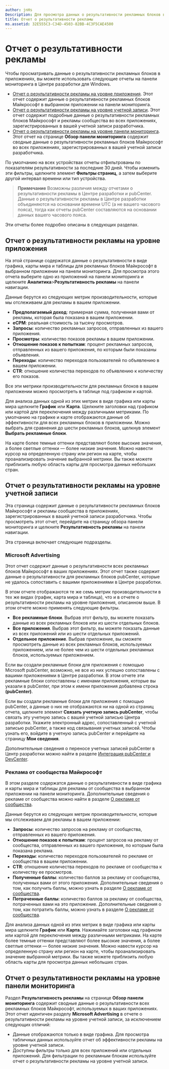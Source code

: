 ```yaml
---
author: jnHs
Description: Для просмотра данных о результативности рекламных блоков в ваших приложениях воспользуйтесь отчетами о результативности рекламы на уровне приложения и учетной записи на панели мониторинга в Центре разработки для Windows.
title: Отчет о результативности рекламы
ms.assetid: 32E555C3-C34D-4503-82BB-4C3F5CAE4500
---
```


# Отчет о результативности рекламы


Чтобы просматривать данные о результативности рекламных блоков в приложениях, вы можете использовать следующие отчеты на панели мониторинга в Центре разработки для Windows.

-   [Отчет о результативности рекламы на уровне приложения](advertising-performance-report.md#app-level-advertising-performance-report). Этот отчет содержит данные о результативности рекламных блоков Майкрософт в выбранном приложении на панели мониторинга.
-   [Отчет о результативности рекламы на уровне учетной записи](advertising-performance-report.md#account-level-advertising-performance-report). Этот отчет содержит подробные данные о результативности рекламных блоков Майкрософт и рекламы сообщества во всех приложениях, зарегистрированных в вашей учетной записи разработчика.
-   [Отчет о результативности рекламы на уровне панели мониторинга](advertising-performance-report.md#dashboard-level-advertising-performance-report). Этот отчет на странице **Обзор панели мониторинга** содержит сводные данные о результативности рекламных блоков Майкрософт во всех приложениях, зарегистрированных в вашей учетной записи разработчика.

По умолчанию на всех устройствах отчеты отфильтрованы по показателям результативности за последние 30 дней. Чтобы изменить эти фильтры, щелкните элемент **Фильтры страниц**, а затем выберите другой интервал времени или тип устройства. 

> **Примечание** Возможны различия между отчетами о результативности рекламы в Центре разработки и pubCenter. Данные о результативности рекламы в Центре разработки объединяются на основании времени UTC (а не вашего часового пояса), тогда как отчеты pubCenter составляются на основании данных вашего часового пояса.

Эти отчеты более подробно описаны в следующих разделах.

## Отчет о результативности рекламы на уровне приложения

На этой странице содержатся данные о результативности в виде графика, карты мира и таблицы для рекламных блоков Майкрософт в выбранном приложении на панели мониторинга. Для просмотра этого отчета выберите одно из приложений на панели мониторинга и щелкните **Аналитика**&gt;**Результативность рекламы** на панели навигации.

Данные берутся из следующих метрик производительности, которые мы отслеживаем для рекламы в вашем приложении.

-   **Предполагаемый доход**: примерная сумма, полученная вами от рекламы, которая была показана в вашем приложении.
-   **eCPM**: реальная стоимость за тысячу просмотров.
-   **Запросы**: количество рекламных запросов, отправленных из вашего приложения.
-   **Просмотры**: количество показов рекламы в вашем приложении.
-   **Отношение показов к попыткам**: процент рекламных запросов, отправленных из вашего приложения, по которым были показаны объявления.
-   **Переходы**: количество переходов пользователей по объявлению в вашем приложении.
-   **CTR**: отношение количества переходов по объявлению к количеству его показов.

Все эти метрики производительности для рекламных блоков в вашем приложении можно просмотреть в таблице под графиком и картой.

Для анализа данных одной из этих метрик в виде графика или карты мира щелкните **График** или **Карта**. Щелкните заголовки над графиком или картой для переключения между различными метриками. По умолчанию на графике и карте отображаются данные об эффективности для всех рекламных блоков в приложении. Можно выбрать для сравнения до шести рекламных блоков, щелкнув элемент **Выбрать рекламные блоки**.

На карте более темные оттенки представляют более высокие значения, а более светлые оттенки — более низкие значения. Можно навести курсор на определенную страну или регион на карте, чтобы проанализировать значение выбранной метрики. Вы также можете приблизить любую область карты для просмотра данных небольших стран.

## Отчет о результативности рекламы на уровне учетной записи

Эта страница содержит данные о результативности рекламных блоков Майкрософт и рекламы сообщества в приложениях, зарегистрированных в вашей учетной записи разработчика. Чтобы просмотреть этот отчет, перейдите на страницу обзора панели мониторинга и щелкните **Результативность рекламы** на панели навигации.

Эта страница включает следующие подразделы.

### Microsoft Advertising

Этот отчет содержит данные о результативности всех рекламных блоков Майкрософт в ваших приложениях. Этот отчет также содержит данные о результативности для рекламных блоков pubCenter, которые не удалось сопоставить с вашими приложениями в Центре разработки.

В этом отчете отображаются те же семь метрик производительности в тех же видах (график, карта мира и таблица), что и в отчете о результативности рекламы на уровне приложения, описанном выше. В этом отчете можно применять следующие фильтры.

-   **Все рекламные блоки**. Выбрав этот фильтр, вы можете показать данные из всех рекламных блоков или из шести отдельных блоков.
-   **Все приложения**. Выбрав этот фильтр, вы можете показать данные из всех приложений или из шести отдельных приложений.
-   **Отдельное приложение**. Выбрав приложение, вы сможете просмотреть данные из всех рекламных блоков, используемых приложением, или не более чем из шести отдельных рекламных блоков, используемых приложением.

Если вы создали рекламные блоки для приложения с помощью Microsoft pubCenter, возможно, не все из них успешно сопоставлены с вашими приложениями в Центре разработки. В этом отчете эти рекламные блоки сопоставлены с именами приложения, которые вы указали в pubCenter, при этом к имени приложения добавлена строка **(pubCenter)**.

Если вы создали рекламные блоки для приложения с помощью pubCenter, а данные о них не отображаются ни на одной из страниц отчета, щелкните элемент **Связать учетную запись pubCenter**, чтобы связать эту учетную запись с вашей учетной записью Центра разработки. Укажите электронный адрес, сопоставленный с учетной записью pubCenter, а также код связывания учетных записей. Чтобы узнать его, войдите в учетную запись pubCenter и перейдите на страницу **Мои сведения**.

Дополнительные сведения о переносе учетных записей pubCenter в Центр разработки можно найти в разделе [Интеграция pubCenter и DevCenter](pubcenter-dev-center-integration.md).

### Реклама от сообщества Майкрософт

В этом разделе содержатся данные о результативности в виде графика и карты мира и таблицы для рекламы от сообщества в выбранном приложении на панели мониторинга. Дополнительные сведения о рекламе от сообщества можно найти в разделе [О рекламе от сообщества](about-community-ads.md).

Данные берутся из следующих метрик производительности, которые мы отслеживаем для рекламы в вашем приложении:

-   **Запросы**: количество запросов на рекламу от сообщества, отправленных из вашего приложения.
-   **Отношение показов к попыткам**: процент запросов на рекламу от сообщества, отправленных из вашего приложения, по которым была показана реклама.
-   **Переходы**: количество переходов пользователей по рекламе от сообщества в вашем приложении.
-   **CTR**: отношение количества переходов по рекламе от сообщества к количеству ее просмотров.
-   **Полученные баллы**: количество баллов за рекламу от сообщества, полученных вами от этого приложения. Дополнительные сведения о том, как получить баллы, можно узнать в разделе [О рекламе от сообщества](about-community-ads.md).
-   **Потраченные баллы**: количество баллов за рекламу от сообщества, потраченных вами на это приложение. Дополнительные сведения о том, как потратить баллы, можно узнать в разделе [О рекламе от сообщества](about-community-ads.md).

Для анализа данных одной из этих метрик в виде графика или карты мира щелкните **График** или **Карта**. Нажимайте заголовки над графиком или картой для переключения между различными метриками. На карте более темные оттенки представляют более высокие значения, а более светлые оттенки — более низкие значения. Можно навести курсор на определенную страну или регион на карте, чтобы проанализировать значение выбранной метрики. Вы также можете приблизить любую область карты для просмотра данных небольших стран.

## Отчет о результативности рекламы на уровне панели мониторинга

Раздел **Результативность рекламы** на странице **Обзор панели мониторинга** содержит сводные данные о результативности всех рекламных блоков Майкрософт, используемых в ваших приложениях. Этот отчет идентичен разделу **Microsoft Advertising** в отчете о результативности рекламы на уровне учетной записи, за исключением следующих отличий:

-   Данные отображаются только в виде графика. Для просмотра табличных данных используйте отчет об эффективности рекламы на уровне учетной записи.
-   Доступны фильтры только для всех приложений или отдельных приложений. Для фильтрации по рекламным блокам используйте отчет о результативности рекламы на уровне учетной записи.


 

 


<!--HONumber=May16_HO2-->


